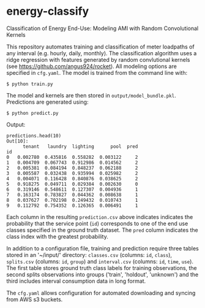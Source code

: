 # energy-classify
Classification of Energy End-Use: Modeling AMI with Random Convolutional Kernels

This repository automates training and classification of meter loadpaths of any interval (e.g. hourly, daily, monthly). The classification algorithm uses a ridge regression with features generated by random convlutional kernels (see https://github.com/angus924/rocket). All modeling options are specified in `cfg.yaml`. The model is trained from the command line with:

```$ python train.py```

The model and kernels are then stored in `output/model_bundle.pkl`. Predictions are generated using:

```$ python predict.py```

Output:
```
predictions.head(10)
Out[10]: 
      tenant   laundry  lighting      pool  pred
id                                              
0   0.002780  0.435816  0.558282  0.003122     2
1   0.004709  0.067743  0.912986  0.014562     2
2   0.005381  0.084194  0.848237  0.062188     2
3   0.005587  0.032438  0.935994  0.025982     2
4   0.004071  0.116428  0.840876  0.038625     2
5   0.918275  0.049711  0.029384  0.002630     0
6   0.319146  0.548611  0.127307  0.004936     1
7   0.163174  0.783827  0.044362  0.008638     1
8   0.037627  0.702198  0.249432  0.010743     1
9   0.112792  0.754352  0.126365  0.006491     1
```

Each column in the resulting `prediction.csv` above indicates indicates the probability that the service point (`id`) corresponds to one of the end use classes specified in the ground truth dataset. The `pred` column indicates the class index with the greatest probability.


In addition to a configuration file, training and prediction require three tables stored in an '~/input/' directory: `classes.csv` (columns: `id`, `class`), `splits.csv` (columns: `id`, `group`) and `interval.csv` (columns: `id`, `time`, `use`). The first table stores ground truth class labels for training observations, the second splits observations into groups ('train', 'holdout', 'unknown') and the third includes interval consumption data in long format. 

The `cfg.yaml` allows configuration for automated downloading and syncing from AWS s3 buckets.
